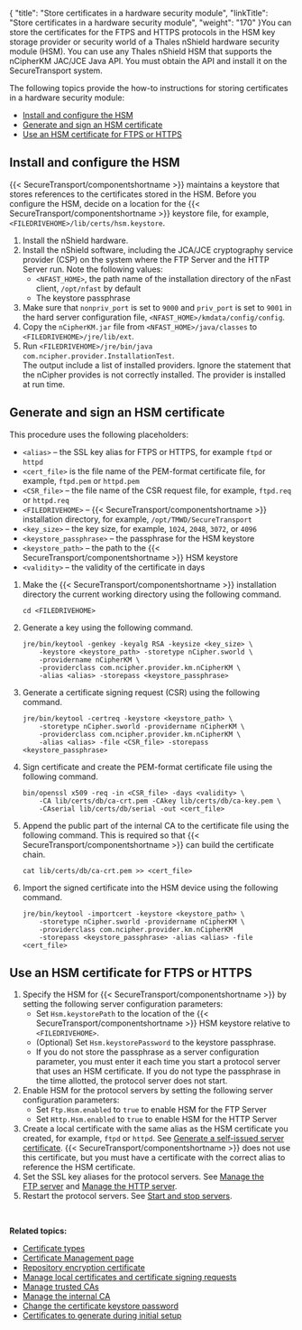 {
    "title": "Store certificates in a hardware security module",
    "linkTitle": "Store certificates in a hardware security module",
    "weight": "170"
}You can store the certificates for the FTPS and HTTPS protocols in the HSM key storage provider or security world of a Thales nShield hardware security module (HSM). You can use any Thales nShield HSM that supports the nCipherKM JAC/JCE Java API. You must obtain the API and install it on the SecureTransport system.

The following topics provide the how-to instructions for storing certificates in a hardware security module:

-   <a href="#Install" class="MCXref xref">Install and configure the HSM</a>
-   <a href="#Generate" class="MCXref xref">Generate and sign an HSM certificate</a>
-   <a href="#Use" class="MCXref xref">Use an HSM certificate for FTPS or HTTPS</a>

<span id="Install"></span>

## Install and configure the HSM

{{< SecureTransport/componentshortname  >}} maintains a keystore that stores references to the certificates stored in the HSM. Before you configure the HSM, decide on a location for the {{< SecureTransport/componentshortname  >}} keystore file, for example, `<FILEDRIVEHOME>/lib/certs/hsm.keystore`.

1.  Install the nShield hardware.
2.  Install the nShield software, including the JCA/JCE cryptography service provider (CSP) on the system where the FTP Server and the HTTP Server run. Note the following values:
    -   `<NFAST_HOME>`, the path name of the installation directory of the nFast client, `/opt/nfast` by default
    -   The keystore passphrase
3.  Make sure that `nonpriv_port` is set to `9000` and `priv_port` is set to `9001` in the hard server configuration file, `<NFAST_HOME>/kmdata/config/config`.
4.  Copy the `nCipherKM.jar` file from `<NFAST_HOME>/java/classes` to `<FILEDRIVEHOME>/jre/lib/ext`.
5.  Run `<FILEDRIVEHOME>/jre/bin/java com.ncipher.provider.InstallationTest`.  
    The output include a list of installed providers. Ignore the statement that the nCipher provides is not correctly installed. The provider is installed at run time.

<span id="Generate"></span>

## Generate and sign an HSM certificate

This procedure uses the following placeholders:

-   `<alias>` – the SSL key alias for FTPS or HTTPS, for example `ftpd` or `httpd`
-   `<cert_file>` is the file name of the PEM-format certificate file, for example, `ftpd.pem` or `httpd.pem`
-   `<CSR_file>` – the file name of the CSR request file, for example, `ftpd.req` or `httpd.req`
-   `<FILEDRIVEHOME>` – {{< SecureTransport/componentshortname >}} installation directory, for example, `/opt/TMWD/SecureTransport`
-   `<key_size>` – the key size, for example, `1024`, `2048`, `3072`, or `4096`
-   `<keystore_passphrase>` – the passphrase for the HSM keystore
-   `<keystore_path>` – the path to the {{< SecureTransport/componentshortname >}} HSM keystore
-   `<validity>` – the validity of the certificate in days

1.  Make the {{< SecureTransport/componentshortname >}} installation directory the current working directory using the following command.  



        cd <FILEDRIVEHOME>

2.  Generate a key using the following command.  



        jre/bin/keytool -genkey -keyalg RSA -keysize <key_size> \
            -keystore <keystore_path> -storetype nCipher.sworld \
            -providername nCipherKM \
            -providerclass com.ncipher.provider.km.nCipherKM \
            -alias <alias> -storepass <keystore_passphrase>

3.  Generate a certificate signing request (CSR) using the following command.  



        jre/bin/keytool -certreq -keystore <keystore_path> \
            -storetype nCipher.sworld -providername nCipherKM \
            -providerclass com.ncipher.provider.km.nCipherKM \
            -alias <alias> -file <CSR_file> -storepass <keystore_passphrase>

4.  Sign certificate and create the PEM-format certificate file using the following command.  



        bin/openssl x509 -req -in <CSR_file> -days <validity> \
            -CA lib/certs/db/ca-crt.pem -CAkey lib/certs/db/ca-key.pem \
            -CAserial lib/certs/db/serial -out <cert_file>

5.  Append the public part of the internal CA to the certificate file using the following command. This is required so that {{< SecureTransport/componentshortname >}} can build the certificate chain.  



        cat lib/certs/db/ca-crt.pem >> <cert_file>

6.  Import the signed certificate into the HSM device using the following command.  



        jre/bin/keytool -importcert -keystore <keystore_path> \
            -storetype nCipher.sworld -providername nCipherKM \
            -providerclass com.ncipher.provider.km.nCipherKM 
            -storepass <keystore_passphrase> -alias <alias> -file <cert_file>

<span id="Use"></span>

## Use an HSM certificate for FTPS or HTTPS

1.  Specify the HSM for {{< SecureTransport/componentshortname >}} by setting the following server configuration
    parameters:
    -   Set `Hsm.keystorePath` to the location of the
        {{< SecureTransport/componentshortname >}} HSM keystore relative to `<FILEDRIVEHOME>`.
    -   (Optional) Set `Hsm.keystorePassword` to the keystore passphrase.
    -   If you do not store the passphrase as a server configuration parameter, you must enter it each time you start a protocol server that uses an HSM certificate. If you do not type the passphrase in the time allotted, the protocol server does not start.
2.  Enable HSM for the protocol servers by setting the following server configuration parameters:
    -   Set `Ftp.Hsm.enabled` to `true` to enable HSM for the FTP Server
    -   Set `Http.Hsm.enabled` to `true` to enable HSM for the HTTP Server
3.  Create a local certificate with the same alias as the HSM certificate you created, for example, `ftpd` or `httpd`. See <a href="../t_st_localcertificatesandcsrs#Generate" class="MCXref xref">Generate a self-issued server certificate</a>. {{< SecureTransport/componentshortname >}} does not use this certificate, but you must have a certificate with the correct alias to reference the HSM certificate.
4.  Set the SSL key aliases for the protocol servers. See <a href="../../../operations_menu/extended_server_control/ext_servercontrol-add-ftp" class="MCXref xref">Manage the FTP server</a> and <a href="../../../operations_menu/extended_server_control/ext_servercontrol-add-http" class="MCXref xref">Manage the HTTP server</a>.
5.  Restart the protocol servers. See <a href="#Start" class="MCXref xref">Start and stop servers</a>.

 

**Related topics:**

-   <a href="../r_st_certificate_types" class="MCXref xref">Certificate types</a>
-   <a href="../c_st_certificate_management_page" class="MCXref xref">Certificate Management page</a>
-   <a href="../t_st_repository_encryption_certificate" class="MCXref xref">Repository encryption certificate</a>
-   <a href="../t_st_localcertificatesandcsrs" class="MCXref xref">Manage local certificates and certificate signing requests</a>
-   <a href="../t_st_trustedcas" class="MCXref xref">Manage trusted CAs</a>
-   <a href="../t_st_internalca" class="MCXref xref">Manage the internal CA</a>
-   <a href="../t_st_certificatekeystorepasswordca" class="MCXref xref">Change the certificate keystore password</a>
-   <a href="../r_st_certificatestogenerate" class="MCXref xref">Certificates to generate during initial setup</a>
